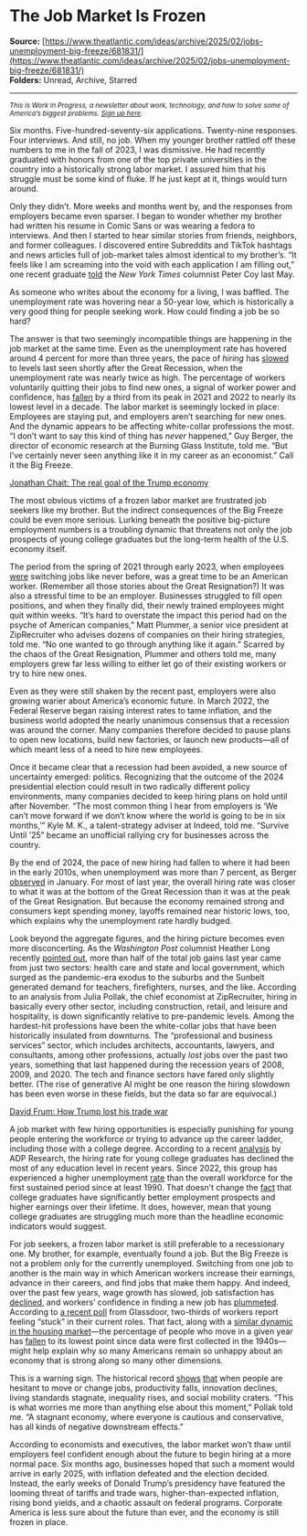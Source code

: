 # The Job Market Is Frozen

**Source:** [https://www.theatlantic.com/ideas/archive/2025/02/jobs-unemployment-big-freeze/681831/](https://www.theatlantic.com/ideas/archive/2025/02/jobs-unemployment-big-freeze/681831/)  
**Folders:** Unread, Archive, Starred  

---

<section><p><small><em>This is Work in Progress, a newsletter about work, technology, and how to solve some of America’s biggest problems. <a href="https://www.theatlantic.com/newsletters/sign-up/work-in-progress/">Sign up here</a>.</em></small></p><p>S<span>ix months</span>. Five-hundred-seventy-six applications. Twenty-nine responses. Four interviews. And still, no job. When my younger brother rattled off these numbers to me in the fall of 2023, I was dismissive. He had recently graduated with honors from one of the top private universities in the country into a historically strong labor market. I assured him that his struggle must be some kind of fluke. If he just kept at it, things would turn around.</p><p>Only they didn’t. More weeks and months went by, and the responses from employers became even sparser. I began to wonder whether my brother had written his resume in Comic Sans or was wearing a fedora to interviews. And then I started to hear similar stories from friends, neighbors, and former colleagues. I discovered entire Subreddits and TikTok hashtags and news articles full of job-market tales almost identical to my brother’s. “It feels like I am screaming into the void with each application I am filling out,” one recent graduate <a href="https://www.nytimes.com/2024/05/08/opinion/college-graduates-job-market.html">told</a> the<i> New York Times </i>columnist Peter Coy last May.</p><p>As someone who writes about the economy for a living, I was baffled. The unemployment rate was hovering near a 50-year low, which is historically a very good thing for people seeking work. How could finding a job be so hard?</p><p>The answer is that two seemingly incompatible things are happening in the job market at the same time. Even as the unemployment rate has hovered around 4 percent for more than three years, the pace of <i>hiring</i> has <a href="https://fred.stlouisfed.org/graph/?g=1DYYt">slowed</a> to levels last seen shortly after the Great Recession, when the unemployment rate was nearly twice as high. The percentage of workers voluntarily quitting their jobs to find new ones, a signal of worker power and confidence, has <a href="https://fred.stlouisfed.org/graph/?g=1DYZh">fallen</a> by a third from its peak in 2021 and 2022 to nearly its lowest level in a decade. The labor market is seemingly locked in place: Employees are staying put, and employers aren’t searching for new ones. And the dynamic appears to be affecting white-collar professions the most. “I don’t want to say this kind of thing has <i>never</i> happened,” Guy Berger, the director of economic research at the Burning Glass Institute, told me. “But I’ve certainly never seen anything like it in my career as an economist.” Call it the Big Freeze.</p><p><a href="https://www.theatlantic.com/magazine/archive/2025/04/trump-oligarchy-capitalism-economic-vision/681761/">Jonathan Chait: The real goal of the Trump economy</a></p><p>The most obvious victims of a frozen labor market are frustrated job seekers like my brother. But the indirect consequences of the Big Freeze could be even more serious. Lurking beneath the positive big-picture employment numbers is a troubling dynamic that threatens not only the job prospects of young college graduates but the long-term health of the U.S. economy itself.</p><p>T<span>he period from the spring of 2021 through early 2023</span>, when employees <a href="https://www.bbc.com/worklife/article/20230731-the-great-resignation-is-over-what-does-that-mean">were</a> switching jobs like never before, was a great time to be an American worker. (Remember all those stories about the Great Resignation?) It was also a stressful time to be an employer. Businesses struggled to fill open positions, and when they finally did, their newly trained employees might quit within weeks. “It’s hard to overstate the impact this period had on the psyche of American companies,” Matt Plummer, a senior vice president at ZipRecruiter who advises dozens of companies on their hiring strategies, told me. “No one wanted to go through anything like it again.” Scarred by the chaos of the Great Resignation, Plummer and others told me, many employers grew far less willing to either let go of their existing workers or try to hire new ones.</p><p>Even as they were still shaken by the recent past, employers were also growing warier about America’s economic future. In March 2022, the Federal Reserve began raising interest rates to tame inflation, and the business world adopted the nearly unanimous consensus that a recession was around the corner. Many companies therefore decided to pause plans to open new locations, build new factories, or launch new products—all of which meant less of a need to hire new employees.</p><p>Once it became clear that a recession had been avoided, a new source of uncertainty emerged: politics. Recognizing that the outcome of the 2024 presidential election could result in two radically different policy environments, many companies decided to keep hiring plans on hold until after November. “The most common thing I hear from employers is ‘We can’t move forward if we don’t know where the world is going to be in six months,’” Kyle M. K., a talent-strategy adviser at Indeed, told me. “Survive Until ’25” became an unofficial rallying cry for businesses across the country.</p><p>By the end of 2024, the pace of new hiring had fallen to where it had been in the early 2010s, when unemployment was more than 7 percent, as Berger <a href="http://x.com/EconBerger/status/1876645958110601569">observed</a> in January. For most of last year, the overall hiring rate was closer to what it was at the bottom of the Great Recession than it was at the peak of the Great Resignation. But because the economy remained strong and consumers kept spending money, layoffs remained near historic lows, too, which explains why the unemployment rate hardly budged.</p><p>Look beyond the aggregate figures, and the hiring picture becomes even more disconcerting. As the <i>Washington Post </i>columnist Heather Long recently <a href="https://www.washingtonpost.com/opinions/2025/01/23/great-stay-mortgage-rates-hiring/">pointed out</a>, more than half of the total job gains last year came from just two sectors: health care and state and local government, which surged as the pandemic-era exodus to the suburbs and the Sunbelt generated demand for teachers, firefighters, nurses, and the like. According to an analysis from Julia Pollak, the chief economist at ZipRecruiter, hiring in basically every other sector, including construction, retail, and leisure and hospitality, is down significantly relative to pre-pandemic levels. Among the hardest-hit professions have been the white-collar jobs that have been historically insulated from downturns. The “professional and business services” sector, which includes architects, accountants, lawyers, and consultants, among other professions, actually <i>lost</i> jobs over the past two years, something that last happened during the recession years of 2008, 2009, and 2020. The tech and finance sectors have fared only slightly better. (The rise of generative AI might be one reason the hiring slowdown has been even worse in these fields, but the data so far are equivocal.)</p><p><a href="https://www.theatlantic.com/ideas/archive/2025/02/trump-tariffs-mexico-canada/681579/">David Frum: How Trump lost his trade war</a></p><p>A job market with few hiring opportunities is especially punishing for young people entering the workforce or trying to advance up the career ladder, including those with a college degree. According to a recent <a href="https://www.adpresearch.com/employment-and-hiring-by-job-zone/">analysis</a> by ADP Research, the hiring rate for young college graduates has declined the most of any education level in recent years. Since 2022, this group has experienced a higher unemployment <a href="https://www.newyorkfed.org/research/college-labor-market#--:explore:unemployment">rate</a> than the overall workforce for the first sustained period since at least 1990. That doesn’t change the <a href="https://www.theatlantic.com/ideas/archive/2023/12/myth-unemployed-college-grad/676364/">fact</a> that college graduates have significantly better employment prospects and higher earnings over their lifetime. It does, however, mean that young college graduates are struggling much more than the headline economic indicators would suggest.</p><p>F<span>or job seekers</span>, a frozen labor market is still preferable to a recessionary one. My brother, for example, eventually found a job. But the Big Freeze is not a problem only for the currently unemployed. Switching from one job to another is the main way in which American workers increase their earnings, advance in their careers, and find jobs that make them happy. And indeed, over the past few years, wage growth has slowed, job satisfaction has <a href="https://www.bamboohr.com/resources/data-at-work/employee-happiness-index/q2-2024-employee-happiness-plummets">declined</a>, and workers’ confidence in finding a new job has <a href="https://www.pewresearch.org/social-trends/2024/12/10/job-security/">plummeted</a>. According to <a href="https://www.glassdoor.com/blog/worklife-trends-2025/#Trend1">a recent poll</a> from Glassdoor, two-thirds of workers report feeling “stuck” in their current roles. That fact, along with a <a href="https://www.theatlantic.com/magazine/archive/2025/03/american-geographic-social-mobility/681439/">similar dynamic in the housing market</a>—the percentage of people who move in a given year has <a href="https://www.axios.com/2024/09/01/americans-moving-less-post-pandemic">fallen</a> to its lowest point since data were first collected in the 1940s—might help explain why so many Americans remain so unhappy about an economy that is strong along so many other dimensions.</p><p>This is a warning sign. The historical record <a href="https://eig.org/dynamism/">shows</a> <a href="https://www.theatlantic.com/magazine/archive/2025/03/american-geographic-social-mobility/681439/">that</a> when people are hesitant to move or change jobs, productivity falls, innovation declines, living standards stagnate, inequality rises, and social mobility craters. “This is what worries me more than anything else about this moment,” Pollak told me. “A stagnant economy, where everyone is cautious and conservative, has all kinds of negative downstream effects.”</p><p>According to economists and executives, the labor market won’t thaw until employers feel confident enough about the future to begin hiring at a more normal pace. Six months ago, businesses hoped that such a moment would arrive in early 2025, with inflation defeated and the election decided. Instead, the early weeks of Donald Trump’s presidency have featured the looming threat of tariffs and trade wars, higher-than-expected inflation, rising bond yields, and a chaotic assault on federal programs. Corporate America is less sure about the future than ever, and the economy is still frozen in place.</p></section>